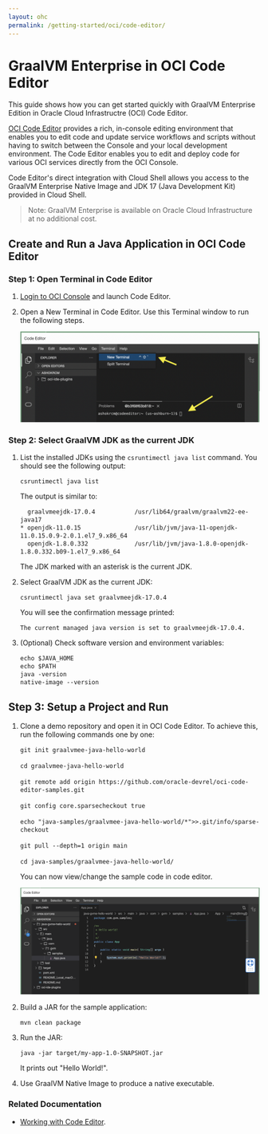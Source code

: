 ```yaml
---
layout: ohc
permalink: /getting-started/oci/code-editor/
---
```


# GraalVM Enterprise in OCI Code Editor

This guide shows how you can get started quickly with GraalVM Enterprise Edition in Oracle Cloud Infrastructre (OCI) Code Editor. 

[OCI Code Editor](https://docs.oracle.com/en-us/iaas/Content/API/Concepts/code_editor_intro.htm) provides a rich, in-console editing environment that enables you to edit code and update service workflows and scripts without having to switch between the Console and your local development environment. The Code Editor enables you to edit and deploy code for various OCI services directly from the OCI Console.

Code Editor's direct integration with Cloud Shell allows you access to the GraalVM Enterprise Native Image and JDK 17 (Java Development Kit) provided in Cloud Shell.

> Note: GraalVM Enterprise is available on Oracle Cloud Infrastructure at no additional cost.

## Create and Run a Java Application in OCI Code Editor

### Step 1: Open Terminal in Code Editor

1. [Login to OCI Console](https://www.oracle.com/cloud/sign-in.html) and launch Code Editor.
2. Open a New Terminal in Code Editor. Use this Terminal window to run the following steps. 

    ![OCI Code Editor](../img/oci-code-editor.png)

### Step 2: Select GraalVM JDK as the current JDK

1. List the installed JDKs using the `csruntimectl java list` command. You should see the following output:

    ```shell
    csruntimectl java list
    ```
    
    The output is similar to:
    
    ```shell
      graalvmeejdk-17.0.4           /usr/lib64/graalvm/graalvm22-ee-java17
    * openjdk-11.0.15               /usr/lib/jvm/java-11-openjdk-11.0.15.0.9-2.0.1.el7_9.x86_64
      openjdk-1.8.0.332             /usr/lib/jvm/java-1.8.0-openjdk-1.8.0.332.b09-1.el7_9.x86_64
    ```
    The JDK marked with an asterisk is the current JDK.

2. Select GraalVM JDK as the current JDK:

    ```shell
    csruntimectl java set graalvmeejdk-17.0.4
    ```
    You will see the confirmation message printed:
    ```shell
    The current managed java version is set to graalvmeejdk-17.0.4.
    ```

3. (Optional) Check software version and environment variables:
    ```shell
    echo $JAVA_HOME
    echo $PATH
    java -version
    native-image --version
    ```

## Step 3: Setup a Project and Run

1. Clone a demo repository and open it in OCI Code Editor. To achieve this, run the following commands one by one:  

    ```shell
    git init graalvmee-java-hello-world

    cd graalvmee-java-hello-world

    git remote add origin https://github.com/oracle-devrel/oci-code-editor-samples.git

    git config core.sparsecheckout true

    echo "java-samples/graalvmee-java-hello-world/*">>.git/info/sparse-checkout

    git pull --depth=1 origin main

    cd java-samples/graalvmee-java-hello-world/
    ```
    You can now view/change the sample code in code editor.

    ![Java project opened in OCI Code Editor](../img/oci-ce-java-app.png)

2. Build a JAR for the sample application:

    ```shell
    mvn clean package
    ```
3. Run the JAR:

    ```shell
    java -jar target/my-app-1.0-SNAPSHOT.jar
    ```
    It prints out "Hello World!".

4. Use GraalVM Native Image to produce a native executable.


### Related Documentation

- [Working with Code Editor](https://docs.oracle.com/en-us/iaas/Content/API/Concepts/code_editor_intro.htm).